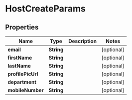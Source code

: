 

# HostCreateParams

## Properties

Name | Type | Description | Notes
------------ | ------------- | ------------- | -------------
**email** | **String** |  |  [optional]
**firstName** | **String** |  |  [optional]
**lastName** | **String** |  |  [optional]
**profilePicUrl** | **String** |  |  [optional]
**department** | **String** |  |  [optional]
**mobileNumber** | **String** |  |  [optional]




